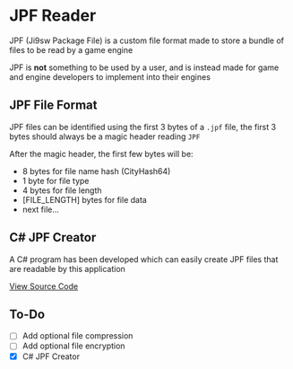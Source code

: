 # JPF Reader
JPF (Ji9sw Package File) is a custom file format made to store a bundle of files to be read by a game engine

JPF is **not** something to be used by a user, and is instead made for game and engine developers to implement into their engines

## JPF File Format

JPF files can be identified using the first 3 bytes of a `.jpf` file, the first 3 bytes should always be a magic header reading `JPF`

After the magic header, the first few bytes will be:
- 8 bytes for file name hash (CityHash64)
- 1 byte for file type
- 4 bytes for file length
- [FILE_LENGTH] bytes for file data
- next file...

## C# JPF Creator

A C# program has been developed which can easily create JPF files that are readable by this application

[View Source Code](https://github.com/ji8sw/JPF-Creator)

## To-Do
- [ ] Add optional file compression
- [ ] Add optional file encryption
- [x] C# JPF Creator